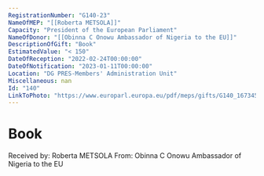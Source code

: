 ```yaml
---
RegistrationNumber: "G140-23"
NameOfMEP: "[[Roberta METSOLA]]"
Capacity: "President of the European Parliament"
NameOfDonor: "[[Obinna C Onowu Ambassador of Nigeria to the EU]]"
DescriptionOfGift: "Book"
EstimatedValue: "< 150"
DateOfReception: "2022-02-24T00:00:00"
DateOfNotification: "2023-01-11T00:00:00"
Location: "DG PRES-Members' Administration Unit"
Miscellaneous: nan
Id: "140"
LinkToPhoto: "https://www.europarl.europa.eu/pdf/meps/gifts/G140_1673458201054.jpg#"
---
```


# Book

Received by: Roberta METSOLA
From: Obinna C Onowu Ambassador of Nigeria to the EU
